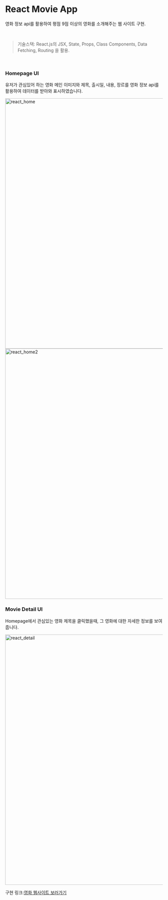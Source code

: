 # React Movie App

영화 정보 api를 활용하여 평점 9점 이상의 영화를 소개해주는 웹 사이트 구현.

<br/>

> 기술스택: React.js의 JSX, State, Props, Class Components, Data Fetching, Routing 을 활용.

<br/>

### Homepage UI

유저가 관심있어 하는 영화 메인 이미지와 제목, 출시일, 내용, 장르를 영화 정보 api를 활용하여 데이터를 받아와 표시하였습니다.

<img width="800" alt="react_home" src="https://user-images.githubusercontent.com/56289900/144780976-89cb6e48-6937-47de-adaf-dff6e59a9d1b.PNG">

<img width="800" alt="react_home2" src="https://user-images.githubusercontent.com/56289900/144780979-584815c5-89dc-4283-b20c-4a1d63765efb.PNG">

<br/>

### Movie Detail UI

Homepage에서 관심있는 영화 제목을 클릭했을때, 그 영화에 대한 자세한 정보를 보여줍니다.

<img width="800" alt="react_detail" src="https://user-images.githubusercontent.com/56289900/144780956-30143457-8131-4eb5-a852-d8a37a1b6bb9.PNG">

구현 링크:<a target="_blank" href="https://myungwanpark.github.io/React-basic-project/">영화 웹사이트 보러가기</a>
